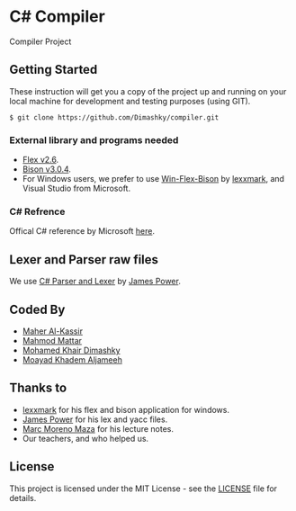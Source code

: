 # C# Compiler
Compiler Project
## Getting Started
These instruction will get you a copy of the project up and running on your local machine for development and testing purposes (using GIT).
```
$ git clone https://github.com/Dimashky/compiler.git
```
### External library and programs needed
* [Flex v2.6](https://www.gnu.org/software/flex/).
* [Bison v3.0.4](https://www.gnu.org/software/bison/).
* For Windows users, we prefer to use [Win-Flex-Bison](https://sourceforge.net/projects/winflexbison/) by [lexxmark](https://sourceforge.net/u/lexxmark/profile/), and Visual Studio from Microsoft.
### C# Refrence
Offical C# reference by Microsoft [here](https://docs.microsoft.com/en-us/dotnet/csharp/language-reference/).
## Lexer and Parser raw files
We use [C# Parser and Lexer](http://www.cs.may.ie/~jpower/Research/csharp/Index.html) by [James Power](http://www.cs.may.ie/~jpower/).
## Coded By
* [Maher Al-Kassir](https://github.com/maheralkassir)
* [Mahmod Mattar](https://github.com/Mahmoud-Mattar)
* [Mohamed Khair Dimashky](https://github.com/dimashky)
* [Moayad Khadem Aljameeh](https://github.com/medokadem)
## Thanks to
* [lexxmark](https://sourceforge.net/u/lexxmark/profile/) for his flex and bison application for windows.
* [James Power](http://www.cs.may.ie/~jpower/) for his lex and yacc files.
* [Marc Moreno Maza](http://www.csd.uwo.ca/~moreno/) for his lecture notes.
* Our teachers, and who helped us.
## License
This project is licensed under the MIT License - see the [LICENSE](LICENSE) file for details.

